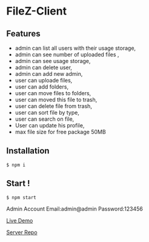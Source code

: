 
# FileZ-Client
## Features
* admin can list all users with their usage storage,
* admin can see number of uploaded files ,
* admin can see usage storage,
* admin can delete user,
* admin can add new admin,
* user can uploade files,
* user can add folders,
* user can move files to folders,
* user can moved this file to trash,
* user can delete file from trash,
* user can sort file by type,
* user can search on file,
* User can update his profile,
* max file size for free package 50MB
## Installation
```
$ npm i 
```
## Start !
```
$ npm start
```
Admin Account
Email:admin@admin
Password:123456

[Live Demo](https://file-z-v2.herokuapp.com)

[Server Repo](https://github.com/rasheed92/FileZ-Server)
